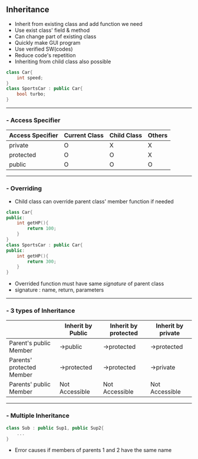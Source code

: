 ## **Inheritance**
- Inherit from existing class and add function we need
- Use exist class' field & method
- Can change part of existing class
- Quickly make GUI program 
- Use verified SW(codes)
- Reduce code's repetition
- Inheriting from child class also possible

```cpp
class Car{
    int speed;
}
class SportsCar : public Car{
    bool turbo;
}
```
---
### - Access Specifier
|Access Specifier|Current Class|Child Class|Others|
|---|---|---|---|
|private|O|X|X|
|protected|O|O|X|
|public|O|O|O|
---

### - Overriding
- Child class can override parent class' member function if needed
```cpp
class Car{
public:
    int getHP(){
        return 100;
    }
}
class SportsCar : public Car{
public:
    int getHP(){
        return 300;
    }
}
```
- Overrided function must have same *signature* of parent class
- signature : name, return, parameters
---
### - 3 types of Inheritance
||Inherit by Public|Inherit by protected|Inherit by private|
|---|---|---|---|
|Parent's public Member|->public|->protected|->protected|
|Parents' protected Member|->protected|->protected|->private|
|Parents' public Member|Not Accessible|Not Accessible|Not Accessible|
---
### - Multiple Inheritance
```cpp
class Sub : public Sup1, public Sup2{
    ...
}
```
- Error causes if members of parents 1 and 2 have the same name 